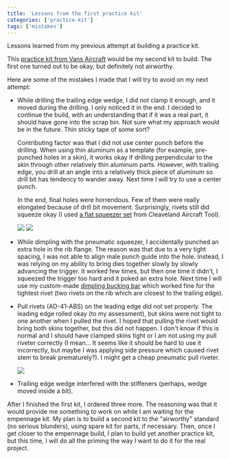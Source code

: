 ```yaml
---
title: 'Lessons from the first practice kit'
categories: ['practice-kit']
tags: ['mistakes']
---
```


Lessons learned from my previous attempt at building a practice kit.

<!-- more -->

This [practice kit from Vans Aircraft](https://store.vansaircraft.com/rv-control-surface-training-project-rv-training-project-1.html) would be my second kit to build. The first one turned out to be okay, but definitely not airworthy.

Here are some of the mistakes I made that I will try to avoid on my next attempt:

- While drilling the trailing edge wedge, I did not clamp it enough, and it moved during the drilling. I only noticed it in the end. I decided to continue the build, with an understanding that if it was a real part, it should have gone into the scrap bin. Not sure what my approach would be in the future. Thin sticky tape of some sort?

  Contributing factor was that I did not use center punch before the drilling. When using thin aluminum as a template (for example, pre-punched holes in a skin), it works okay if drilling perpendicular to the skin through other relatively thin aluminum parts. However, with trailing edge, you drill at an angle into a relatively thick piece of aluminum so drill bit has tendency to wander away. Next time I will try to use a center punch.

  In the end, final holes were horrendous. Few of them were really elongated because of drill bit movement. Surprisingly, rivets still did squeeze okay (I used [a flat squeezer set](https://www.cleavelandtool.com/products/flat-squeezer-sets) from Cleaveland Aircraft Tool).

  ![](1-squeezed-rivets.jpeg)
  ![](2-squeezed-rivets.jpeg)

- While dimpling with the pneumatic squeezer, I accidentally punched an extra hole in the rib flange. The reason was that due to a very tight spacing, I was not able to align male punch guide into the hole. Instead, I was relying on my ability to bring dies together slowly by slowly advancing the trigger. It worked few times, but then one time it didn't, I squeezed the trigger too hard and it poked an extra hole. Next time I will use my custom-made [dimpling bucking bar](0-dimpling-bucking-bar.jpeg) which worked fine for the tightest rivet (two rivets on the rib which are closest to the trailing edge).
- Pull rivets (AD-41-ABS) on the leading edge did not set properly. The leading edge rolled okay (to my assessment), but skins were not tight to one another when I pulled the rivet. I hoped that pulling the rivet would bring both skins together, but this did not happen. I don't know if this is normal and I should have clamped skins tight or I am not using my pull riveter correctly (I mean... It seems like it should be hard to use it incorrectly, but maybe I was applying side pressure which caused rivet stem to break prematurely?). I might get a cheap pneumatic pull riveter.

  ![](3-leading-edge.jpeg)

- Trailing edge wedge interfered with the stiffeners (perhaps, wedge moved inside a bit).

After I finished the first kit, I ordered three more. The reasoning was that it would provide me something to work on while I am waiting for the empennage kit. My plan is to build a second kit to the "airworthy" standard (no serious blunders), using spare kit for parts, if necessary. Then, once I get closer to the empennage build, I plan to build yet another practice kit, but this time, I will do all the priming the way I want to do it for the real project.

